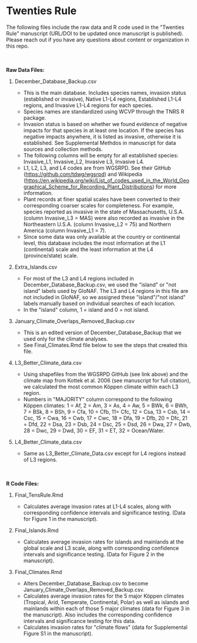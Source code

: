 # Twenties Rule

The following files include the raw data and R code used in the "Twenties Rule" manuscript (URL/DOI to be updated once manuscript is published). 
Please reach out if you have any questions about content or organization in this repo. 

<br/><br/>
__Raw Data Files:__
1. December_Database_Backup.csv 
    * This is the main database. Includes species names, invasion status (established or invasive), Native L1-L4 regions, Established L1-L4 regions, and Invasive L1-L4 regions for each species.
    * Species names are standardized using WCVP through the TNRS R package. 
    * Invasion status is based on whether we found evidence of negative impacts for that species in at least one location. If the species has negative impacts anywhere, it is listed as invasive, otherwise it is established. See Supplemental Methdos in manuscript for data sources and collection methods. 
    * The following columns will be empty for all established species: Invasive_L1, Invasive_L2, Invasive L3, Invasive L4. 
    * L1, L2, L3, and L4 codes are from WGSRPD. See their GitHub (https://github.com/tdwg/wgsrpd) and Wikipedia (https://en.wikipedia.org/wiki/List_of_codes_used_in_the_World_Geographical_Scheme_for_Recording_Plant_Distributions) for more information. 
    * Plant records at finer spatial scales have been converted to their corresponding coarser scales for completeness. For example, species reported as invasive in the state of Massachusetts, U.S.A. (column Invasive_L3 = MAS) were also recorded as invasive in the Northeastern U.S.A. (column Invasive_L2 = 75) and Northern America (column Invasive_L1 = 7). 
    * Since some data was only available at the country or continental level, this database includes the most information at the L1 (continental) scale and the least information at the L4 (province/state) scale. 

2. Extra_Islands.csv
    * For most of the L3 and L4 regions included in December_Database_Backup.csv, we used the "island" or "not island" labels used by GloNAF. The L3 and L4 regions in this file are not included in GloNAF, so we assigned these "island"/"not island" labels manually based on individual searches of each location. 
    * In the "island" column, 1 = island and 0 = not island. 

3. January_Climate_Overlaps_Removed_Backup.csv
    * This is an edited version of December_Database_Backup that we used only for the climate analyses.  
    * See Final_Climates.Rmd file below to see the steps that created this file. 

4. L3_Better_Climate_data.csv
    * Using shapefiles from the WGSRPD GitHub (see link above) and the climate map from Kottek et al. 2006 (see manuscript for full citation), we calculated the most common Köppen climate within each L3 region.
    * Numbers in "MAJORITY" column correspond to the following Köppen climates: 1 = Af, 2 = Am, 3 = As, 4 = Aw, 5 = BWk, 6 = BWh, 7 = BSk, 8 = BSh, 9 = Cfa, 10 = Cfb, 11= Cfc, 12 = Csa, 13 = Csb, 14 = Csc, 15 = Cwa, 16 = Cwb, 17 = Cwc, 18 = Dfa, 19 = Dfb, 20 = Dfc, 21 = Dfd, 22 = Dsa, 23 = Dsb, 24 = Dsc, 25 = Dsd, 26 = Dwa, 27 = Dwb, 28 = Dwc, 29 = Dwd, 30 = EF, 31 = ET, 32 = Ocean/Water.

5. L4_Better_Climate_data.csv
    * Same as L3_Better_Climate_Data.csv except for L4 regions instead of L3 regions. 



<br/><br/>
__R Code Files:__ 
1. Final_TensRule.Rmd
    * Calculates average invasion rates at L1-L4 scales, along with corresponding confidence intervals and significance testing. (Data for Figure 1 in the manuscript). 

2. Final_Islands.Rmd
    * Calculates average invasion rates for islands and mainlands at the global scale and L3 scale, along with corresponding confidence intervals and significance testing. (Data for Figure 2 in the manuscript).

3. Final_Climates.Rmd
    * Alters December_Database_Backup.csv to become January_Climate_Overlaps_Removed_Backup.csv. 
    * Calculates average invasion rates for the 5 major Köppen climates (Tropical, Arid, Temperate, Continental, Polar) as well as islands and mainlands within each of those 5 major climates (data for Figure 3 in the manuscript). Also includes the corresponding confidence intervals and significance testing for this data. 
    * Calculates invasion rates for "climate flows" (data for Supplemental Figure S1 in the manuscript). 
